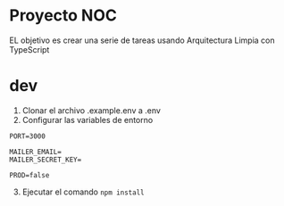 # Proyecto NOC

EL objetivo es crear una serie de tareas usando Arquitectura Limpia con TypeScript

# dev 
1. Clonar el archivo .example.env a .env
2. Configurar las variables de entorno
````
PORT=3000

MAILER_EMAIL=
MAILER_SECRET_KEY=

PROD=false
````
3. Ejecutar el comando ```npm install```

